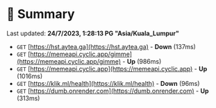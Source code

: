 # 📖 Summary
Last updated: **24/7/2023, 1:28:13 PG "Asia/Kuala_Lumpur"**

- `GET` [https://hst.aytea.ga](https://hst.aytea.ga) - **Down** (137ms)
- `GET` [https://memeapi.cyclic.app/gimme](https://memeapi.cyclic.app/gimme) - **Up** (986ms)
- `GET` [https://memeapi.cyclic.app](https://memeapi.cyclic.app) - **Up** (1016ms)
- `GET` [https://klik.ml/health](https://klik.ml/health) - **Down** (96ms)
- `GET` [https://dumb.onrender.com](https://dumb.onrender.com) - **Up** (313ms)
